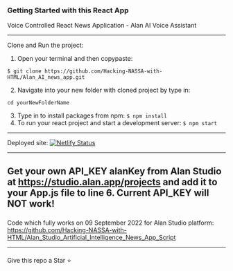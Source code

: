 ### Getting Started with this React App

Voice Controlled React News Application - Alan AI Voice Assistant

---
Clone and Run the project:
1. Open your terminal and then copypaste: 
```
$ git clone https://github.com/Hacking-NASSA-with-HTML/Alan_AI_news_app.git
```
2. Navigate into your new folder with cloned project by type in:
```
cd yourNewFolderName
```
3. Type in to install packages from npm:
```$ npm install```
4. To run your react project and start a development server:
```$ npm start```



---
Deployed site:
[![Netlify Status](https://api.netlify.com/api/v1/badges/4e0e66c9-c063-46ca-846e-003ad7fd56fa/deploy-status)](https://lucinda-news.netlify.app)

---
#####
Get your own API_KEY alanKey from Alan Studio at
https://studio.alan.app/projects 
and add it to your App.js file 
to line 6.
Current API_KEY will NOT work!
---
#####
Code which fully works on 09 September 2022 for Alan Studio platform:
https://github.com/Hacking-NASSA-with-HTML/Alan_Studio_Artificial_Intelligence_News_App_Script

---
####
Give this repo a Star :star:
